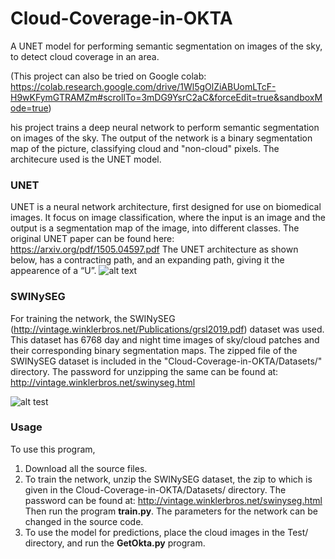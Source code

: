 ﻿# Cloud-Coverage-in-OKTA
A UNET model for performing semantic segmentation on images of the sky, to detect cloud coverage in an area.

(This project can also be tried on Google colab: https://colab.research.google.com/drive/1Wl5gOlZiABUomLTcF-H9wKFymGTRAMZm#scrollTo=3mDG9YsrC2aC&forceEdit=true&sandboxMode=true)

his project trains a deep neural network to perform semantic segmentation on images of the sky. The output of the network is a binary segmentation map of the picture, classifying cloud and "non-cloud" pixels. The architecure used is the UNET model. 	

### UNET
UNET is a neural network architecture, first designed for use on biomedical images. It focus on image classification, where the input is an image and the output is a segmentation map of the image, into different classes. The original UNET paper can be found here: https://arxiv.org/pdf/1505.04597.pdf
The UNET architecture as shown below, has a contracting path, and an expanding path, giving it the appearence of a “U”.
![alt text](https://miro.medium.com/max/2824/1*f7YOaE4TWubwaFF7Z1fzNw.png)

### SWINySEG
For training the network, the SWINySEG (http://vintage.winklerbros.net/Publications/grsl2019.pdf) dataset was used. This dataset has 6768 day and night time images of sky/cloud patches and their corresponding binary segmentation maps. The zipped file of the SWINySEG dataset is included in the "Cloud-Coverage-in-OKTA/Datasets/" directory. The password for unzipping the same can be found at: http://vintage.winklerbros.net/swinyseg.html

![alt test](http://vintage.winklerbros.net/Images/swinyseg.jpg)

### Usage
To use this program,
1. Download all the source files.
2. To train the network, unzip the SWINySEG dataset, the zip to which is given in the Cloud-Coverage-in-OKTA/Datasets/ directory. The password can be found at: http://vintage.winklerbros.net/swinyseg.html Then run the program **train.py**. The parameters for the network can be changed in the source code.
3. To use the model for predictions, place the cloud images in the Test/ directory, and run the **GetOkta.py** program.








